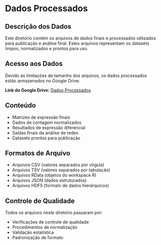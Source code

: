 # Dados Processados

## Descrição dos Dados
Este diretório contém os arquivos de dados finais e processados utilizados para publicação e análise final. Estes arquivos representam os datasets limpos, normalizados e prontos para uso.

## Acesso aos Dados
Devido às limitações de tamanho dos arquivos, os dados processados estão armazenados no Google Drive:

**Link do Google Drive:** [Dados Processados](https://drive.google.com/drive/folders/1dD7Z3zF4Ahbf3B86pNWBi852hHKqe4zR?usp=drive_link)

## Conteúdo
- Matrizes de expressão finais
- Dados de contagem normalizados
- Resultados de expressão diferencial
- Saídas finais da análise de redes
- Datasets prontos para publicação

## Formatos de Arquivo
- Arquivos CSV (valores separados por vírgula)
- Arquivos TSV (valores separados por tabulação)
- Arquivos RData (objetos do workspace R)
- Arquivos JSON (dados estruturados)
- Arquivos HDF5 (formato de dados hierárquicos)

## Controle de Qualidade
Todos os arquivos neste diretório passaram por:
- Verificações de controle de qualidade
- Procedimentos de normalização
- Validação estatística
- Padronização de formato